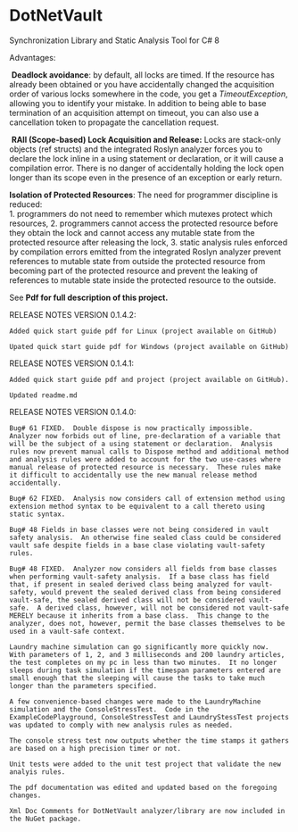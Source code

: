 # DotNetVault
Synchronization Library and Static Analysis Tool for C# 8

Advantages:

​	**Deadlock avoidance**: by default, all locks are timed.  If the resource has already been obtained or you have accidentally changed the acquisition order of various locks somewhere in the code, you get a *TimeoutException*, allowing you to identify your mistake.  In addition to being able to base termination of an acquisition attempt on timeout, you can also use a cancellation token to propagate the cancellation request.

​    **RAII (Scope-based) Lock Acquisition and Release:**  Locks are stack-only objects (ref structs) and the integrated Roslyn analyzer forces you to declare the lock inline in a using statement or declaration, or it will cause a compilation error.  There is no danger of accidentally holding the lock open longer than its scope even in the presence of an exception or early return.

   **Isolation of Protected Resources**:  The need for programmer discipline is reduced:	
    1. programmers do not need to remember which mutexes protect which resources,
    2. programmers cannot access the protected resource before they obtain the lock and cannot access any mutable state from the protected resource after releasing the lock,
    3. static analysis rules enforced by compilation errors emitted from the integrated Roslyn analyzer prevent references to mutable state from outside the protected resource from becoming part of the protected resource and prevent the leaking of references to mutable state inside the protected resource to the outside.

See **Pdf for full description of this project.**

RELEASE NOTES VERSION 0.1.4.2:

    Added quick start guide pdf for Linux (project available on GitHub)

    Upated quick start guide pdf for Windows (project available on GitHub)

RELEASE NOTES VERSION 0.1.4.1:

    Added quick start guide pdf and project (project available on GitHub).

    Updated readme.md

RELEASE NOTES VERSION 0.1.4.0:
    
    Bug# 61 FIXED.  Double dispose is now practically impossible.  Analyzer now forbids out of line, pre-declaration of a variable that will be the subject of a using statement or declaration.  Analysis rules now prevent manual calls to Dispose method and additional method and analysis rules were added to account for the two use-cases where manual release of protected resource is necessary.  These rules make it difficult to accidentally use the new manual release method accidentally.
    
    Bug# 62 FIXED.  Analysis now considers call of extension method using extension method syntax to be equivalent to a call thereto using static syntax.
    
    Bug# 48 Fields in base classes were not being considered in vault safety analysis.  An otherwise fine sealed class could be considered vault safe despite fields in a base clase violating vault-safety rules.
    
    Bug# 48 FIXED.  Analyzer now considers all fields from base classes when performing vault-safety analysis.  If a base class has field that, if present in sealed derived class being analyzed for vault-safety, would prevent the sealed derived class from being considered vault-safe, the sealed derived class will not be considered vault-safe.  A derived class, however, will not be considered not vault-safe MERELY because it inherits from a base class.  This change to the analyzer, does not, however, permit the base classes themselves to be used in a vault-safe context.
    
    Laundry machine simulation can go significantly more quickly now.  With parameters of 1, 2, and 3 milliseconds and 200 laundry articles, the test completes on my pc in less than two minutes.  It no longer sleeps during task simulation if the timespan parameters entered are small enough that the sleeping will cause the tasks to take much longer than the parameters specified.  
    
    A few convenience-based changes were made to the LaundryMachine simulation and the ConsoleStressTest.  Code in the ExampleCodePlayground, ConsoleStressTest and LaundryStessTest projects was updated to comply with new analysis rules as needed.
    
    The console stress test now outputs whether the time stamps it gathers are based on a high precision timer or not.
    
    Unit tests were added to the unit test project that validate the new analyis rules.
    
    The pdf documentation was edited and updated based on the foregoing changes.
    
    Xml Doc Comments for DotNetVault analyzer/library are now included in the NuGet package.

